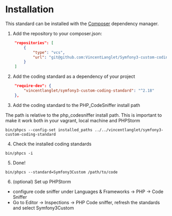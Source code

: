 # Installation

This standard can be installed with the [Composer](https://getcomposer.org/) dependency manager.

1. Add the repository to your composer.json:

```json
    "repositories": [
        {
            "type": "vcs",
            "url": "git@github.com:VincentLanglet/Symfony3-custom-coding-standard"
        }
    ]
```

2. Add the coding standard as a dependency of your project

```json
    "require-dev": {
        "vincentlanglet/symfony3-custom-coding-standard": "^2.18"
    },
```

3. Add the coding standard to the PHP_CodeSniffer install path

The path is relative to the php_codesniffer install path. This is important to make it work both in your vagrant, local machine and PHPStorm

```
bin/phpcs --config-set installed_paths ../../vincentlanglet/symfony3-custom-coding-standard
```

4. Check the installed coding standards

```
bin/phpcs -i
```

5. Done!

```
bin/phpcs --standard=Symfony3Custom /path/to/code
```

6. (optional) Set up PHPStorm

- configure code sniffer under Languages & Frameworks -> PHP -> Code Sniffer
- Go to Editor -> Inspections -> PHP Code sniffer, refresh the standards and select Symfony3Custom
